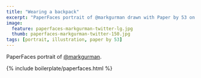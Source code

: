 ```yaml
---
title: "Wearing a backpack"
excerpt: "PaperFaces portrait of @markgurman drawn with Paper by 53 on an iPad."
image: 
  feature: paperfaces-markgurman-twitter-lg.jpg
  thumb: paperfaces-markgurman-twitter-150.jpg
tags: [portrait, illustration, paper by 53]
---
```


PaperFaces portrait of [@markgurman](http://twitter.com/markgurman).

{% include boilerplate/paperfaces.html %}